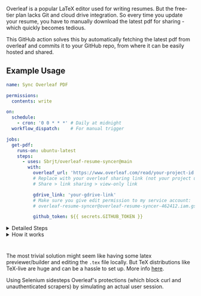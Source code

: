 Overleaf is a popular LaTeX editor used for writing resumes. But the free-tier plan lacks Git and cloud drive integration. So every time you update your resume, you have to manually download the latest pdf for sharing - which quickly becomes tedious.

This GitHub action solves this by automatically fetching the latest pdf from overleaf and commits it to your GitHub repo, from where it can be easily hosted and shared.

## Example Usage

```yaml
name: Sync Overleaf PDF

permissions:
  contents: write

on:
  schedule:
    - cron: '0 0 * * *' # Daily at midnight
  workflow_dispatch:    # For manual trigger

jobs:
  get-pdf:
    runs-on: ubuntu-latest
    steps:
      - uses: Sbrjt/overleaf-resume-syncer@main
        with:
          overleaf_url: 'https://www.overleaf.com/read/your-project-id' 
          # Replace with your overleaf sharing link (not your project url!)
          # Share > link sharing > view-only link

          gdrive_link: 'your-gdrive-link'
          # Make sure you give edit permission to my service account: 
          # overleaf-resume-syncer@overleaf-resume-syncer-462412.iam.gserviceaccount.com

          github_token: ${{ secrets.GITHUB_TOKEN }}
```

<details>
<summary>
Detailed Steps
</summary>

1. Create a repo for hosting the resume. (Alternately, you can fork [this](https://github.com/Sbrjt/resume) template.)

1. Go to your overleaf project and grab the read-only link. (Click on Share, turn on link sharing and copy the view-only link).

1. Create a GitHub Actions workflow file with above code block (at .github/workflows/update-resume.yml).

1. (Optional) Create a file named `resume.pdf` in your Google Drive and share its edit access to `overleaf-resume-syncer@overleaf-resume-syncer-462412.iam.gserviceaccount.com`.

1. Run the action manually once. (Actions > Fetch overleaf resume > Run workflow)

1. Enable Github pages for hosting. 

</details>

<details>
<summary>
How it works
</summary>

<br>

This is a GitHub composite action, which can be imported as `Sbrjt/overleaf-resume-syncer@v1` in any other GitHub Action. (See `action.yml` file.) The action takes in 2 inputs: your overleaf url and a github token.

First, it checks out the repo, installs python and selenium, and runs a python script to fetch the pdf.

`selenium_script.py` get the latex code from overleaf by inspecting websockets frames and compares it with the existing `resume.tex`. If there are changes, it finds the download button and clicks it to get the new pdf. Otherwise, the action skips the next step.

Then it uses the GitHub token provided in the inputs to push the updated code on your behalf (as GitHub Actions bot).

The action is intended to run on a scheduled cron job (eg, daily or weekly).


</details>

#

The most trivial solution might seem like having some latex previewer/builder and editing the `.tex` file locally. But TeX distributions like TeX-live are huge and can be a hassle to set up. More info [here](https://mark-wang.com/blog/2022/latex/).

Using Selenium sidesteps Overleaf's protections (which block curl and unauthenticated scrapers) by simulating an actual user session.